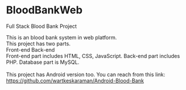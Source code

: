 # BloodBankWeb
Full Stack Blood Bank Project

This is an blood bank system in web platform. 
<br>
This project has two parts.
<br>
Front-end
Back-end
<br>
Front-end part includes HTML, CSS, JavaScript.
Back-end part includes PHP.
Database part is MySQL.
<br>
<br>
This project has Android version too. You can reach from this link: 
https://github.com/wartkeskaraman/Android-Blood-Bank
